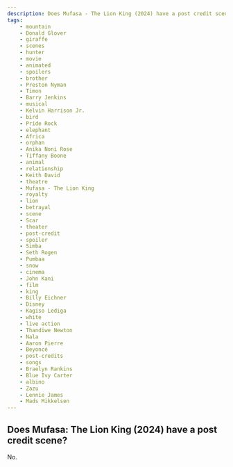 ```yaml
---
description: Does Mufasa - The Lion King (2024) have a post credit scene?
tags: 
    - mountain
    - Donald Glover
    - giraffe
    - scenes
    - hunter
    - movie
    - animated
    - spoilers
    - brother
    - Preston Nyman
    - Timon
    - Barry Jenkins
    - musical
    - Kelvin Harrison Jr.
    - bird
    - Pride Rock
    - elephant
    - Africa
    - orphan
    - Anika Noni Rose
    - Tiffany Boone
    - animal
    - relationship
    - Keith David
    - theatre
    - Mufasa - The Lion King
    - royalty
    - lion
    - betrayal
    - scene
    - Scar
    - theater
    - post-credit
    - spoiler
    - Simba
    - Seth Rogen
    - Pumbaa
    - snow
    - cinema
    - John Kani
    - film
    - king
    - Billy Eichner
    - Disney
    - Kagiso Lediga
    - white
    - live action
    - Thandiwe Newton
    - Nala
    - Aaron Pierre
    - Beyoncé
    - post-credits
    - songs
    - Braelyn Rankins
    - Blue Ivy Carter
    - albino
    - Zazu
    - Lennie James
    - Mads Mikkelsen
---
```


## Does Mufasa: The Lion King (2024) have a post credit scene?

No.
